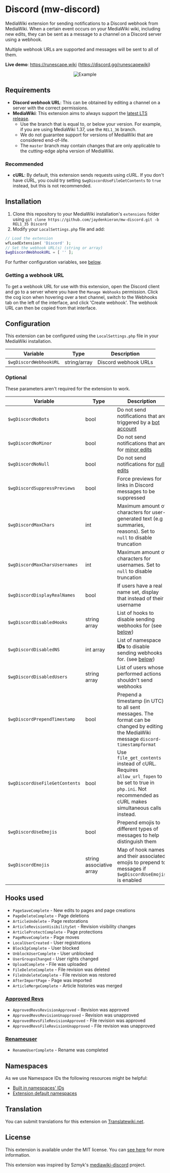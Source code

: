 # Discord (mw-discord)
MediaWiki extension for sending notifications to a Discord webhook from MediaWiki. When a certain event occurs on your MediaWiki wiki, including new edits, they can be sent as a message to a channel on a Discord server using a webhook.

Multiple webhook URLs are supported and messages will be sent to all of them.

**Live demo**: https://runescape.wiki (https://discord.gg/runescapewiki)

<p align="center">
  <img src="https://i.imgur.com/tCehglJ.png" alt="Example"/>
</p>

## Requirements
- **Discord webhook URL**: This can be obtained by editing a channel on a server with the correct permissions.
- **MediaWiki**: This extension aims to always support the [latest LTS release](https://www.mediawiki.org/wiki/Version_lifecycle).
  - Use the branch that is equal to, or below your version. For example, if you are using MediaWiki 1.37, use the `REL1_36` branch.
  - We do not guarantee support for versions of MediaWiki that are considered end-of-life.
  - The `master` branch may contain changes that are only applicable to the cutting-edge alpha version of MediaWiki.

### Recommended
- **cURL**: By default, this extension sends requests using cURL. If you don't have cURL, you could try setting `$wgDiscordUseFileGetContents` to `true` instead, but this is not recommended.

## Installation

1. Clone this repository to your MediaWiki installation's `extensions` folder using `git clone https://github.com/jaydenkieran/mw-discord.git -b REL1_35 Discord`
2. Modify your `LocalSettings.php` file and add:

```php
// Load the extension
wfLoadExtension( 'Discord' );
// Set the webhook URL(s) (string or array)
$wgDiscordWebhookURL = [ '' ];
```

For further configuration variables, see [below](#configuration).

### Getting a webhook URL
To get a webhook URL for use with this extension, open the Discord client and go to a server where you have the `Manage Webhooks` permission. Click the cog icon when hovering over a text channel, switch to the Webhooks tab on the left of the interface, and click 'Create webhook'. The webhook URL can then be copied from that interface.

## Configuration
This extension can be configured using the `LocalSettings.php` file in your MediaWiki installation.

| Variable | Type | Description |
| --- | --- | --- |
| `$wgDiscordWebhookURL` | string/array | Discord webhook URLs

### Optional
These parameters aren't required for the extension to work.

| Variable | Type | Description | Default |
| --- | --- | --- | --- |
| `$wgDiscordNoBots` | bool | Do not send notifications that are triggered by a [bot account](https://www.mediawiki.org/wiki/Manual:Bots) | `true`
| `$wgDiscordNoMinor` | bool | Do not send notifications that are for [minor edits](https://www.mediawiki.org/wiki/Help:Minor_edit) | `false`
| `$wgDiscordNoNull` | bool | Do not send notifications for [null edits](https://www.mediawiki.org/wiki/Manual:Purge#Null_edits) | `true`
| `$wgDiscordSuppressPreviews` | bool | Force previews for links in Discord messages to be suppressed | `true`
| `$wgDiscordMaxChars` | int | Maximum amount of characters for user-generated text (e.g summaries, reasons). Set to `null` to disable truncation | `null`
| `$wgDiscordMaxCharsUsernames` | int | Maximum amount of characters for usernames. Set to `null` to disable truncation | `25`
| `$wgDiscordDisplayRealNames` | bool | If users have a real name set, display that instead of their username | `false`
| `$wgDiscordDisabledHooks` | string array | List of hooks to disable sending webhooks for (see [below](#hooks-used)) | `[]`
| `$wgDiscordDisabledNS` | int array | List of namespace **IDs** to disable sending webhooks for. (see [below](#namespaces)) | `[]`
| `$wgDiscordDisabledUsers` | string array | List of users whose performed actions shouldn't send webhooks | `[]`
| `$wgDiscordPrependTimestamp` | bool | Prepend a timestamp (in UTC) to all sent messages. The format can be changed by editing the MediaWiki message `discord-timestampformat` | `false`
| `$wgDiscordUseFileGetContents` | bool | Use `file_get_contents` instead of cURL. Requires `allow_url_fopen` to be set to true in `php.ini`. Not recommended as cURL makes simultaneous calls instead. | `false`
| `$wgDiscordUseEmojis` | bool | Prepend emojis to different types of messages to help distinguish them | `false`
| `$wgDiscordEmojis` | string associative array | Map of hook names and their associated emojis to prepend to messages if `$wgDiscordUseEmojis` is enabled | See [extension.json](/extension.json#L30)

## Hooks used
- `PageSaveComplete` - New edits to pages and page creations
- `PageDeleteComplete` - Page deletions
- `ArticleUndelete` - Page restorations
- `ArticleRevisionVisibilitySet` - Revision visibility changes
- `ArticleProtectComplete` - Page protections
- `PageMoveComplete` - Page moves
- `LocalUserCreated` - User registrations
- `BlockIpComplete` - User blocked
- `UnblockUserComplete` - User unblocked
- `UserGroupsChanged` - User rights changed
- `UploadComplete` - File was uploaded
- `FileDeleteComplete` - File revision was deleted
- `FileUndeleteComplete` - File revision was restored
- `AfterImportPage` - Page was imported
- `ArticleMergeComplete` - Article histories was merged

### [Approved Revs](https://www.mediawiki.org/wiki/Extension:Approved_Revs)
- `ApprovedRevsRevisionApproved` - Revision was approved
- `ApprovedRevsRevisionUnapproved` - Revision was unapproved
- `ApprovedRevsFileRevisionApproved` - File revision was approved
- `ApprovedRevsFileRevisionUnapproved` - File revision was unapproved

### [Renameuser](https://www.mediawiki.org/wiki/Extension:Renameuser)
- `RenameUserComplete` - Rename was completed

## Namespaces
As we use Namespace IDs the following resources might be helpful:
- [Built in namespaces' IDs](https://www.mediawiki.org/wiki/Manual:Namespace#Built-in_namespaces)
- [Extension default namespaces](https://www.mediawiki.org/wiki/Extension_default_namespaces)

## Translation
You can submit translations for this extension on [Translatewiki.net](https://translatewiki.net/wiki/Special:Translate/mwgithub-mw-discord).

## License
This extension is available under the MIT license. You can [see here](LICENSE) for more information.

This extension  was inspired by Szmyk's [mediawiki-discord](https://github.com/Szmyk/mediawiki-discord) project.
